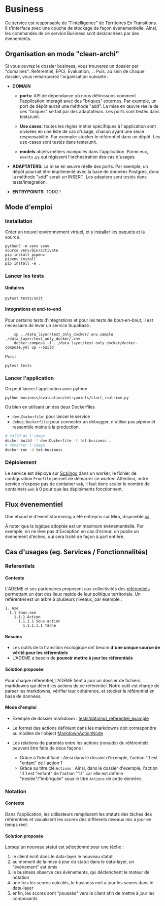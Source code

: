 # Business
Ce service est responsable de "l'intelligence" de Territoires En Transitions. Il s'interface avec une couche de stockage de façon évenementielle. Ainsi, les commandes de ce service Business sont déclanchées par des évènements. 

## Organisation en mode "clean-archi"
Si vous ouvrez le dossier business, vous trouverez un dossier par "domaines": Referentiel, EPCI, Evaluation, ... 
Puis, au sein de chaque dossier, vous remarquerez l'organisation suivante :

- **DOMAIN**
    - **ports:** API de dépendance où nous définissons comment l'application interagit avec des "briques" externes. Par exemple, un port de dépôt aurait une méthode "add". La mise en œuvre réelle de ces "briques" se fait par des adaptateurs.
    Les ports sont testés dans tests/unit. 

    - **Use cases:** toutes les règles métier spécifiques à l'application sont divisées en une liste de cas d'usage, chacun ayant une seule responsabilité. Par exemple: stocker le référentiel dans un dépôt.
    Les use-cases sont testés dans tests/unit.  

    - **models** objets métiers manipulés dans l'application. Parmi eux, `events.py` qui régissent l'orchestration des cas d'usages. 

- **ADAPTATERS**:
    La mise en œuvre réelle des ports. Par exemple, un dépôt pourrait être implémenté avec la base de données Postgres, donc la méthode "add" serait un INSERT. 
    Les adapters sont testés dans tests/integration. 

- **ENTRYPOINTS**:
  TODO ! 
   <!-- - ./server.py: le script pour lancer l'application.
   - ./config.py: préparation des instances de l'application.
   Le serveur est testé dans tests/e2e.  -->

## Mode d'emploi 
### Installation
Créer un nouvel environnement virtuel, et y installer les paquets et la source.
```
python3 -m venv venv 
source venv/bin/activate 
pip install pipenv
pipenv install 
pip install -e .
```

### Lancer les tests
#### Unitaires
```
pytest tests/unit
```
#### Intégrations et end-to-end
Pour certains tests d'intégrations et pour les tests de bout-en-bout, il est nécessaire de lever un service SupaBase : 
```
    cp ../data_layer/test_only_docker/.env.sample  ./data_layer/test_only_docker/.env 
    docker-compose -f ../data_layer/test_only_docker/docker-compose.yml up --build
```
Puis :
```
pytest tests 
```

### Lancer l'application
On peut lancer l'application avec python
```
python business/evaluation/entrypoints/start_realtime.py
```

Ou bien en utilisant un des deux Dockerfiles

- `dev.Dockerfile`: pour lancer le service
- `debug.Dockerfile`: pour connecter un debugger, n'utilise pas pipenv et ressemble moins à la production.

```sh
# build de l'image
docker build -f dev.Dockerfile -t tet-business .
# démarrer l'image
docker run -d tet-business
```

### Déploiement 
Le service est déployé sur [Scalingo](https://doc.scalingo.com/) dans un worker, le fichier de configuration `Procfile` permet de démarrer ce 
worker.
Attention, notre service n'expose pas de container `web`, 
il faut donc scaler le nombre de containers `web` à 0 pour que les déploiments fonctionnent.

## Flux évenementiel 
Une ébauche d'event stormming a été entrepris sur Miro, disponible [ici](https://miro.com/app/board/o9J_lnl6wNw=/). 

À noter que la logique adoptée est un maximum évènementielle. Par exemple, on ne lève pas d'Exception en cas d'erreur, on publie un évènement d'échec, qui sera traité de façon à part entière. 

## Cas d'usages (eg. Services / Fonctionnalités)


### Referentiels
#### Contexte
L'ADEME et ses partenaires proposent aux collectivités des [référentiels](https://territoireengagetransitionecologique.ademe.fr/) permettant un état des lieux rapide de leur politique territoriale. 
Un référentiel est un arbre à plusieurs niveaux, par exemple : 
```
1. Axe
  1.1 Sous-axe
    1.1.1 Action 
      1.1.1.1 Sous-action 
        1.1.1.1.1 Tâche 
```
#### Besoins
- Les outils de la transition écologique ont besoin **d'une unique source de vérité pour les référentiels**
- L'ADEME a besoin de **pouvoir mettre à jour les référentiels**

#### Solution proposée
Pour chaque référentiel, l'ADEME tient à jour un dossier de fichiers markdowns qui décrit les actions de ce référentiel. Notre outil est chargé de parser les markdowns, vérifier leur cohérence, et stocker le référentiel en base de données. 

#### Mode d'emploi 
- Exemple de dossier markdown : [tests/data/md_referentiel_example]("tests/data/md_referentiel_example")

- Le format des actions définient dans les markdowns doit correspondre au modèle de l'object [MarkdownActionNode](business/domain/models/markdown_action_node.py)

- Les relations de parentés entre les actions (noeuds) du référentiels peuvent être faite de deux façons : 
    - Grâce à l'identifiant : Ainsi dans le dossier d'exemple, l'action 1.1 est "enfant" de l'action 1 
    - Grâce au titre clé `Actions` : Ainsi, dans le dossier d'exemple, l'action 1.1.1 est "enfant" de l'action "1.1" car elle est définie "nestée"/"imbriquée" sous le titre `Actions` de cette dernière.    
           
### Notation
#### Contexte
Dans l'application, les utilisateurs remplissent les statuts des tâches des référentiels et visualisent les scores des différents niveaux mis à jour en temps réel. 
#### Solution proposée
Lorsqu'un nouveau statut est sélectionné pour une tâche : 
1. le client écrit dans le data-layer le nouveau statut
2. au moment de la mise à jour du statut dans le data-layer, un "événement" est émis 
3. le business observe ces évènements, qui déclenchent le moteur de notation
4. une fois les scores calculés, le business met à jour les scores dans le data-layer
5. enfin, les scores sont "poussés" vers le client afin de mettre à jour les composants
